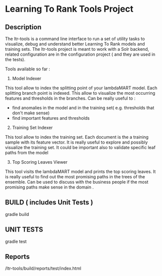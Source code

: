 # Learning To Rank Tools Project

## Description
The ltr-tools is a command line interface to run a set of utility tasks to visualize, debug and understand better Learning To Rank models and training sets.
The ltr-tools project is meant to work with a Solr backend, related configuration are in the configuration project ( and they are used in the tests).

Tools available so far :

1) Model Indexer

This tool allow to index the splitting point of your lambdaMART model.
Each splitting branch point is indexed.
This allow to visualize the most occurring features and thresholds in the branches.
Can be really useful to :
- find anomalies in the model and in the training set( e.g. thresholds that don't make sense)
- find important features and thresholds


2) Training Set Indexer

This tool allow to index the training set.
Each document is the a training sample with its feature vector.
It is really useful to explore and possibly visualize the training set.
It could be important also to validate specific leaf paths from the model

3) Top Scoring Leaves Viewer

This tool visits the lambdaMART model and prints the top scoring leaves.
It is really useful to find out the most promising paths in the trees of the ensemble.
Can be used to discuss with the business people if the most promising paths make sense in the domain .

## BUILD ( includes Unit Tests )
gradle build

## UNIT TESTS
gradle test

## Reports
/ltr-tools/build/reports/test/index.html
